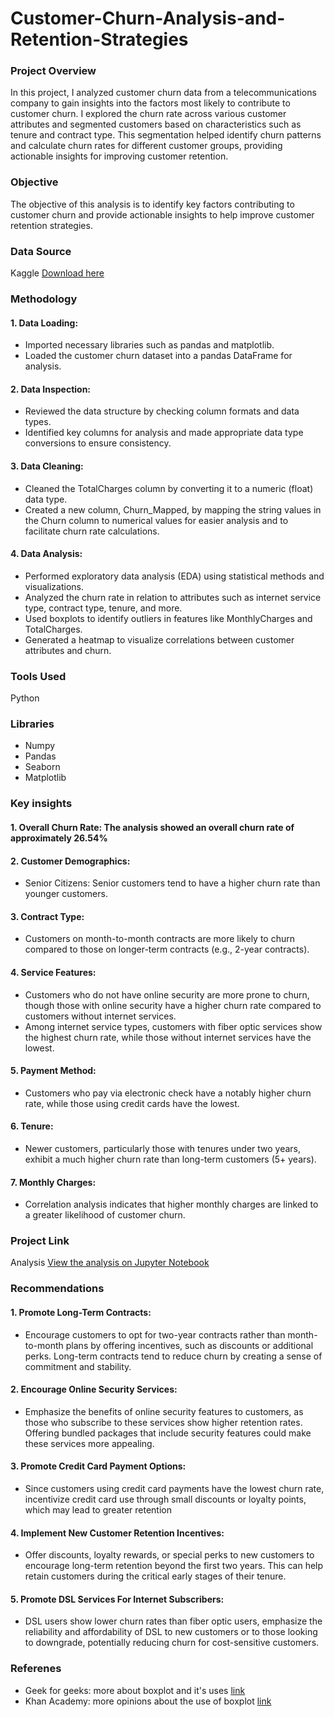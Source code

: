 # Customer-Churn-Analysis-and-Retention-Strategies

### Project Overview 
In this project, I analyzed customer churn data from a telecommunications company to gain insights into the factors most likely to contribute to customer churn. I explored the churn rate across various customer attributes and segmented customers based on characteristics such as tenure and contract type. This segmentation helped identify churn patterns and calculate churn rates for different customer groups, providing actionable insights for improving customer retention.

### Objective
The objective of this analysis is to identify key factors contributing to customer churn and provide actionable insights to help improve customer retention strategies. 

### Data Source
Kaggle [Download here](https://www.kaggle.com/datasets/blastchar/telco-customer-churn)

### Methodology
#### 1. Data Loading:
 - Imported necessary libraries such as pandas and matplotlib.
 - Loaded the customer churn dataset into a pandas DataFrame for analysis.
#### 2. Data Inspection:
 - Reviewed the data structure by checking column formats and data types.
 - Identified key columns for analysis and made appropriate data type conversions to ensure consistency.
#### 3. Data Cleaning:
 - Cleaned the TotalCharges column by converting it to a numeric (float) data type.
 - Created a new column, Churn_Mapped, by mapping the string values in the Churn column to numerical values for easier analysis and to facilitate churn rate calculations.
#### 4. Data Analysis:
 - Performed exploratory data analysis (EDA) using statistical methods and visualizations.
 - Analyzed the churn rate in relation to attributes such as internet service type, contract type, tenure, and more.
 - Used boxplots to identify outliers in features like MonthlyCharges and TotalCharges.
 - Generated a heatmap to visualize correlations between customer attributes and churn.

### Tools Used
Python

### Libraries
 - Numpy
 - Pandas
 - Seaborn
 - Matplotlib

### Key insights
#### 1. Overall Churn Rate: The analysis showed an overall churn rate of approximately 26.54%
#### 2. Customer Demographics:
 - Senior Citizens: Senior customers tend to have a higher churn rate than younger customers.
#### 3. Contract Type:
 - Customers on month-to-month contracts are more likely to churn compared to those on longer-term contracts (e.g., 2-year contracts).
#### 4. Service Features:
 - Customers who do not have online security are more prone to churn, though those with online security have a higher churn rate compared to customers without internet services.
 - Among internet service types, customers with fiber optic services show the highest churn rate, while those without internet services have the lowest.
#### 5. Payment Method:
 - Customers who pay via electronic check have a notably higher churn rate, while those using credit cards have the lowest.
#### 6. Tenure:
 - Newer customers, particularly those with tenures under two years, exhibit a much higher churn rate than long-term customers (5+ years).
#### 7. Monthly Charges:
 - Correlation analysis indicates that higher monthly charges are linked to a greater likelihood of customer churn.

### Project Link
Analysis [View the analysis on Jupyter Notebook]()

### Recommendations
#### 1. Promote Long-Term Contracts:
 - Encourage customers to opt for two-year contracts rather than month-to-month plans by offering incentives, such as discounts or additional perks. Long-term contracts tend to reduce churn by creating a sense of commitment and stability.
#### 2. Encourage Online Security Services:
 - Emphasize the benefits of online security features to customers, as those who subscribe to these services show higher retention rates. Offering bundled packages that include security features could make these services more appealing.
#### 3. Promote Credit Card Payment Options:
 - Since customers using credit card payments have the lowest churn rate, incentivize credit card use through small discounts or loyalty points, which may lead to greater retention
#### 4. Implement New Customer Retention Incentives:
 - Offer discounts, loyalty rewards, or special perks to new customers to encourage long-term retention beyond the first two years. This can help retain customers during the critical early stages of their tenure.
#### 5. Promote DSL Services For Internet Subscribers:
 - DSL users show lower churn rates than fiber optic users, emphasize the reliability and affordability of DSL to new customers or to those looking to downgrade, potentially reducing churn for cost-sensitive customers.

### Referenes
 - Geek for geeks: more about boxplot and it's uses [link](https://www.geeksforgeeks.org/box-plot-visualization-with-pandas-and-seaborn/)
 - Khan Academy: more opinions about the use of boxplot [link](https://www.khanacademy.org/math/statistics-probability/summarizing-quantitative-data/box-whisker-plots/a/box-plot-review#:~:text=A%20box%20and%20whisker%20plot%E2%80%94also%20called%20a%20box%20plot,the%20box%20at%20the%20median.)


